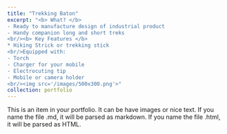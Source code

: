 ```yaml
---
title: "Trekking Baton"
excerpt: "<b> What? </b>
- Ready to manufacture design of industrial product
- Handy companion long and short treks
<br/><b> Key Features </b>
* Hiking Strick or trekking stick 
<br/>Equipped with: 
- Torch
- Charger for your mobile
- Electrocuting tip
- Mobile or camera holder
<br/><img src='/images/500x300.png'>"
collection: portfolio
---
```


This is an item in your portfolio. It can be have images or nice text. If you name the file .md, it will be parsed as markdown. If you name the file .html, it will be parsed as HTML. 
